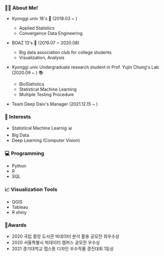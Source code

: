 ### 🙋‍♀️ About Me!
- Kyonggi univ 18's 🏫 (2018.03 ~ )
  - Applied Statistics 
  - Convergence Data Engineering
 
- BOAZ 13's 🐘 (2019.07 ~ 2020.08)
  - Big data association club for college students
  - Visualization, Analysis

- Kyonggi univ Undergraduate research student in Prof. Yujin Chung's Lab (2020.09 ~ ) :books:
  - BioStatistics
  - Statistical Machine Learning
  - Multiple Testing Procedure

- Team Deep Daiv's Manager (2021.12.15 ~ )

### 🥰 Interests 
- Statistical Machine Learnig 📊
- Big Data
- Deep Learning (Computer Vision) 


### 💻 Programming 
- Python
- R
- SQL

### 📈 Visualization Tools
- QGIS
- Tableau
- R shiny


### 🏅Awards
- 2020 국립 중앙 도서관 빅데이터 분석 활용 공모전 최우수상
- 2020 서울특별시 빅데이터 캠퍼스 공모전 우수상
- 2021 경기대학교 캡스톤 디자인 우수작품 경진대회 1등상




<!--
**GGoYoungHee/GGoYoungHee** is a ✨ _special_ ✨ repository because its `README.md` (this file) appears on your GitHub profile.

Here are some ideas to get you started:

- 🔭 I’m currently working on ...
- 🌱 I’m currently learning ...
- 👯 I’m looking to collaborate on ...
- 🤔 I’m looking for help with ...
- 💬 Ask me about ...
- 📫 How to reach me: ...
- 😄 Pronouns: ...
- ⚡ Fun fact: ...
-->
